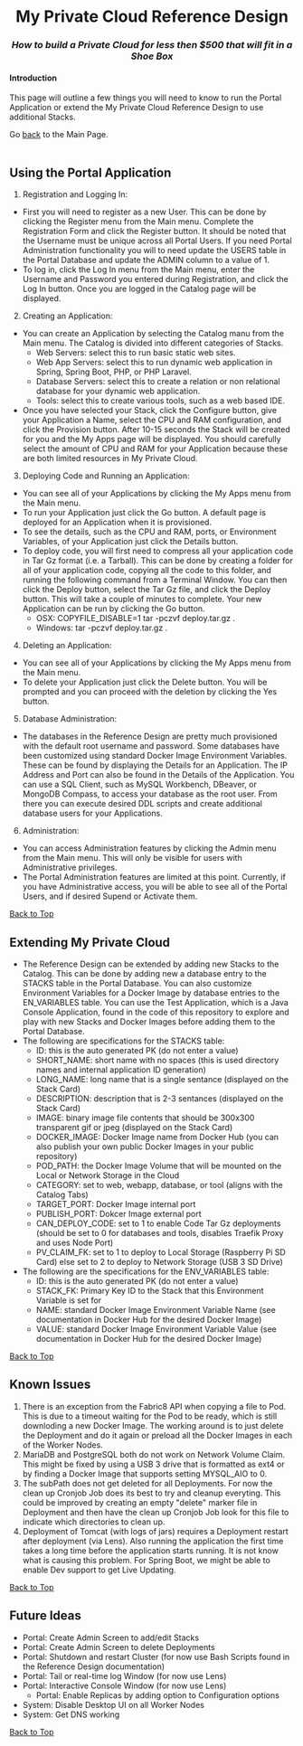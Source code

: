 <h1 align="center">My Private Cloud Reference Design</h1>
<h3 align="center"><i> How to build a Private Cloud for less then $500 that will fit in a Shoe Box</i></h3>

#### Introduction
This page will outline a few things you will need to know to run the Portal Application or extend the My Private Cloud Reference Design to use additional Stacks.

Go [back](https://github.com/markreha/myprivatecloud) to the Main Page.
<br/>
<br/>

## Using the Portal Application
1. Registration and Logging In:
  - First you will need to register as a new User. This can be done by clicking the Register menu from the Main menu. Complete the Registration Form and click the Register button. It should be noted that the Username must be unique across all Portal Users. If you need Portal Administration functionality you will to need update the USERS table in the Portal Database and update the ADMIN column to a value of 1.
  - To log in, click the Log In menu from the Main menu, enter the Username and Password you entered during Registration, and click the Log In button. Once you are logged in the Catalog page will be displayed.
2. Creating an Application:
  - You can create an Application by selecting the Catalog manu from the Main menu. The Catalog is divided into different categories of Stacks.
    - Web Servers: select this to run basic static web sites.
    - Web App Servers: select this to run dynamic web application in Spring, Spring Boot, PHP, or PHP Laravel.
    - Database Servers: select this to create a relation or non relational database for your dynamic web application.
    - Tools: select this to create various tools, such as a web based IDE.
  - Once you have selected your Stack, click the Configure button, give your Application a Name, select the CPU and RAM configuration, and click the Provision button. After 10-15 seconds the Stack will be created for you and the My Apps page will be displayed. You should carefully select the amount of CPU and RAM for your Application because these are both limited resources in My Private Cloud.
3. Deploying Code and Running an Application:
  - You can see all of your Applications by clicking the My Apps menu from the Main menu.
  - To run your Application just click the Go button. A default page is deployed for an Application when it is provisioned.
  - To see the details, such as the CPU and RAM, ports, or Environment Variables, of your Application just click the Details button.
  - To deploy code, you will first need to compress all your application code in Tar Gz format (i.e. a Tarball). This can be done by creating a folder for all of your application code, copying all the code to this folder, and running the following command from a Terminal Window. You can then click the Deploy button, select the Tar Gz file, and click the Deploy button. This will take a couple of minutes to complete. Your new Application can be run by clicking the Go button.  
    - OSX: COPYFILE_DISABLE=1 tar -pczvf deploy.tar.gz .
    - Windows: tar -pczvf deploy.tar.gz .
4. Deleting an Application:
  - You can see all of your Applications by clicking the My Apps menu from the Main menu.
  - To delete your Application just click the Delete button. You will be prompted and you can proceed with the deletion by clicking the Yes button.
5. Database Administration:
  - The databases in the Reference Design are pretty much provisioned with the default root username and password. Some databases have been customized using standard Docker Image Environment Variables. These can be found by displaying the Details for an Application. The IP Address and Port can also be found in the Details of the Application. You can use a SQL Client, such as MySQL Workbench, DBeaver, or MongoDB Compass, to access your database as the root user. From there you can execute desired DDL scripts and create additional database users for your Applications.
6. Administration:
  - You can access Administration features by clicking the Admin menu from the Main menu. This will only be visible for users with Administrative privileges.
  - The Portal Administration features are limited at this point. Currently, if you have Administrative access, you will be able to see all of the Portal Users, and if desired Supend or Activate them.

[Back to Top](#introduction)

## Extending My Private Cloud
  - The Reference Design can be extended by adding new Stacks to the Catalog. This can be done by adding new a database entry to the STACKS table in the Portal Database. You can also customize Environment Variables for a Docker Image by database entries to the EN_VARIABLES table. You can use the Test Application, which is a Java Console Application, found in the code of this repository to explore and play with new Stacks and Docker Images before adding them to the Portal Database. 
  - The following are specifications for the STACKS table:
    - ID: this is the auto generated PK (do not enter a value)
    - SHORT_NAME: short name with no spaces (this is used directory names and internal application ID generation)
    - LONG_NAME: long name that is a single sentance (displayed on the Stack Card)
    - DESCRIPTION: description that is 2-3 sentances (displayed on the Stack Card)
    - IMAGE: binary image file contents that should be 300x300 transparent gif or jpeg (displayed on the Stack Card)
    - DOCKER_IMAGE: Docker Image name from Docker Hub (you can also publish your own public Docker Images in your public repository)
    - POD_PATH: the Docker Image Volume that will be mounted on the Local or Network Storage in the Cloud
    - CATEGORY: set to web, webapp, database, or tool (aligns with the Catalog Tabs)
    - TARGET_PORT: Docker Image internal port
    - PUBLISH_PORT: Dokcer Image external port
    - CAN_DEPLOY_CODE: set to 1 to enable Code Tar Gz deployments (should be set to 0 for databases and tools, disables Traefik Proxy and uses Node Port)
    - PV_CLAIM_FK: set to 1 to deploy to Local Storage (Raspberry Pi SD Card) else set to 2 to deploy to Network Storage (USB 3 SD Drive)
  - The following are the specifications for the ENV_VARIABLES table:
    - ID: this is the auto generated PK (do not enter a value)
    - STACK_FK: Primary Key ID to the Stack that this Environment Variable is set for
    - NAME: standard Docker Image Environment Variable Name (see documentation in Docker Hub for the desired Docker Image)
    - VALUE: standard Docker Image Environment Variable Value (see documentation in Docker Hub for the desired Docker Image)

[Back to Top](#introduction)

## Known Issues
1. There is an exception from the Fabric8 API when copying a file to Pod. This is due to a timeout waiting for the Pod to be ready, which is still downloding a new Docker Image. The working around is to just delete the Deployment and do it again or preload all the Docker Images in each of the Worker Nodes.
2. MariaDB and PostgreSQL both do not work on Network Volume Claim. This might be fixed by using a USB 3 drive that is formatted as ext4 or by finding a Docker Image that supports setting MYSQL_AIO to 0.
3. The subPath does not get deleted for all Deployments. For now the clean up Cronjob Job does its best to try and cleanup everyting. This could be improved by creating an empty "delete" marker file in Deployment and then have the clean up Cronjob Job look for this file to indicate which directories to clean up.
4. Deployment of Tomcat (with logs of jars) requires a Deployment restart after deployment (via Lens). Also running the application the first time takes a long time before the application starts running. It is not know what is causing this problem. For Spring Boot, we might be able to enable Dev support to get Live Updating.

[Back to Top](#introduction)

## Future Ideas
  - Portal: Create Admin Screen to add/edit Stacks
  - Portal: Create Admin Screen to delete Deployments
  - Portal: Shutdown and restart Cluster (for now use Bash Scripts found in the Reference Design documentation)
  - Portal: Tail or real-time log Window (for now use Lens)
  - Portal: Interactive Console Window (for now use Lens)
 	- Portal: Enable Replicas by adding option to Configuration options
  - System: Disable Desktop UI on all Worker Nodes
  - System: Get DNS working

[Back to Top](#introduction)

